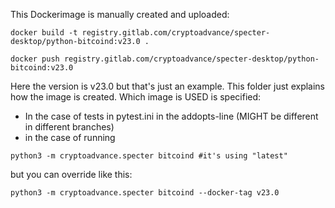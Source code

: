 This Dockerimage is manually created and uploaded:

```
docker build -t registry.gitlab.com/cryptoadvance/specter-desktop/python-bitcoind:v23.0 .
```
```
docker push registry.gitlab.com/cryptoadvance/specter-desktop/python-bitcoind:v23.0
```
Here the version is v23.0 but that's just an example. This folder just explains how the image is created. Which image is USED is specified:

* In the case of tests in pytest.ini in the addopts-line (MIGHT be different in different branches)
* in the case of running 

```
python3 -m cryptoadvance.specter bitcoind #it's using "latest"
``` 

but you can override like this:

```
python3 -m cryptoadvance.specter bitcoind --docker-tag v23.0
```
